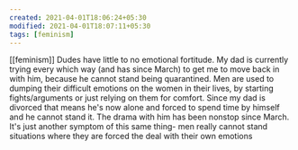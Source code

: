 ```yaml
---
created: 2021-04-01T18:06:24+05:30
modified: 2021-04-01T18:07:11+05:30
tags: [feminism]
---
```

[[feminism]]
 Dudes have little to no emotional fortitude.  My dad is currently trying every which way (and has since March) to get me to move back in with him, because he cannot stand being quarantined.  Men are used to dumping their difficult emotions on the women in their lives, by starting fights/arguments or just relying on them for comfort.  Since my dad is divorced that means he's now alone and forced to spend time by himself and he cannot stand it.  The drama with him has been nonstop since March.  It's just another symptom of this same thing- men really cannot stand situations where they are forced the deal with their own emotions 
